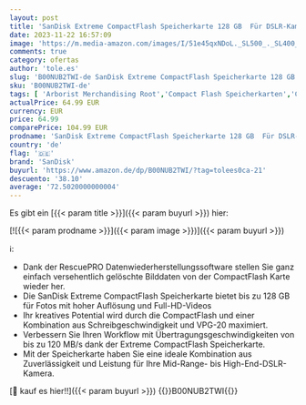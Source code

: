 ```yaml
---
layout: post
title: 'SanDisk Extreme CompactFlash Speicherkarte 128 GB  Für DSLR-Kameras  UDMA7  Schreiben mit 85 MB/s  Übertragen mit 120 MB/s  VPG-20 für Full-HD-Video '
date: 2023-11-22 16:57:09
image: 'https://m.media-amazon.com/images/I/51e45qxNDoL._SL500_._SL400_.jpg'
comments: true
category: ofertas
author: 'tole.es'
slug: 'B00NUB2TWI-de SanDisk Extreme CompactFlash Speicherkarte 128 GB Für...'
sku: 'B00NUB2TWI-de'
tags: [ 'Arborist Merchandising Root','Compact Flash Speicherkarten','Computer & Zubehör','Datenspeicher','Elektronik & Foto','Externe Datenspeicher','Self Service','Special Features Stores','Speicherkarten','Speicherkarten & USB-Sticks','a4cbee59-f823-40fe-831a-7de64f655f6f_0','a4cbee59-f823-40fe-831a-7de64f655f6f_9901','sandisk','🇩🇪', ]
actualPrice: 64.99 EUR
currency: EUR
price: 64.99
comparePrice: 104.99 EUR
prodname: 'SanDisk Extreme CompactFlash Speicherkarte 128 GB  Für DSLR-Kameras  UDMA7  Schreiben mit 85 MB/s  Übertragen mit 120 MB/s  VPG-20 für Full-HD-Video '
country: 'de'
flag: '🇩🇪'
brand: 'SanDisk'
buyurl: 'https://www.amazon.de/dp/B00NUB2TWI/?tag=tolees0ca-21'
descuento: '38.10'
average: '72.5020000000004'
---
```


Es gibt ein [{{< param title >}}]({{< param buyurl >}}) hier:

[![{{< param prodname >}}]({{< param image >}})]({{< param buyurl >}})

ℹ️:

- Dank der RescuePRO Datenwiederherstellungssoftware stellen Sie ganz einfach versehentlich gelöschte Bilddaten von der CompactFlash Karte wieder her.
- Die SanDisk Extreme CompactFlash Speicherkarte bietet bis zu 128 GB für Fotos mit hoher Auflösung und Full-HD-Videos
- Ihr kreatives Potential wird durch die CompactFlash und einer Kombination aus Schreibgeschwindigkeit und VPG-20 maximiert.
- Verbessern Sie Ihren Workflow mit Übertragungsgeschwindigkeiten von bis zu 120 MB/s dank der Extreme CompactFlash Speicherkarte.
- Mit der Speicherkarte haben Sie eine ideale Kombination aus Zuverlässigkeit und Leistung für Ihre Mid-Range- bis High-End-DSLR-Kamera.

[🛒 kauf es hier!!]({{< param buyurl >}})
{{<world>}}B00NUB2TWI{{</world>}}
